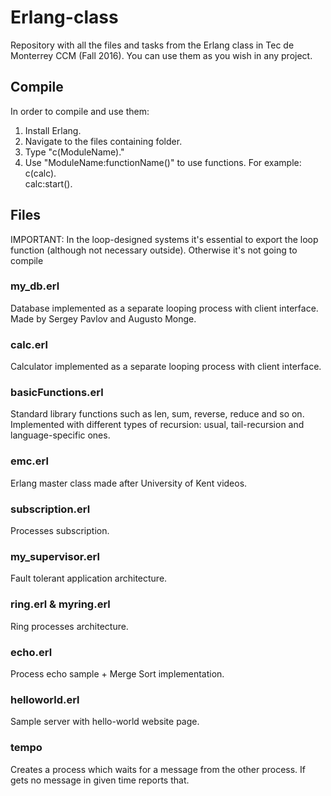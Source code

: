 # Erlang-class
Repository with all the files and tasks from the Erlang class in Tec de Monterrey CCM (Fall 2016).
You can use them as you wish in any project.

## Compile
In order to compile and use them:
1. Install Erlang.
2. Navigate to the files containing folder.
3. Type "c(ModuleName)."
4. Use "ModuleName:functionName()" to use functions.
For example:  
c(calc).  
calc:start().

## Files
IMPORTANT: In the loop-designed systems it's essential to export the loop function (although not necessary outside). 
Otherwise it's not going to compile

### my_db.erl
Database implemented as a separate looping process with client interface. Made by Sergey Pavlov and Augusto Monge.

### calc.erl
Calculator implemented as a separate looping process with client interface.

### basicFunctions.erl
Standard library functions such as len, sum, reverse, reduce and so on. Implemented with different types of recursion: usual, tail-recursion and language-specific ones.

### emc.erl
Erlang master class made after University of Kent videos.

### subscription.erl
Processes subscription.

### my_supervisor.erl
Fault tolerant application architecture.

### ring.erl & myring.erl
Ring processes architecture.

### echo.erl
Process echo sample + Merge Sort implementation.

### helloworld.erl
Sample server with hello-world website page.

### tempo
Creates a process which waits for a message from the other process. If gets no message in given time reports that.
